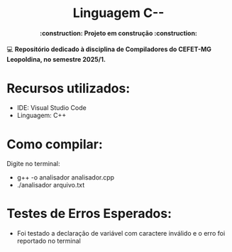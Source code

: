 <h1 align="center"> Linguagem C-- </h1>

<h4 align="center"> 
    :construction:  Projeto em construção  :construction:
</h4>

:computer: <b> Repositório dedicado à disciplina de Compiladores do CEFET-MG Leopoldina, no semestre 2025/1. </b>

# Recursos utilizados:
 - IDE: Visual Studio Code
 - Linguagem: C++

# Como compilar:
Digite no terminal: 
 - g++ -o analisador analisador.cpp
 - ./analisador arquivo.txt

# Testes de Erros Esperados:
 - Foi testado a declaração de variável com caractere inválido e o erro foi reportado no terminal
